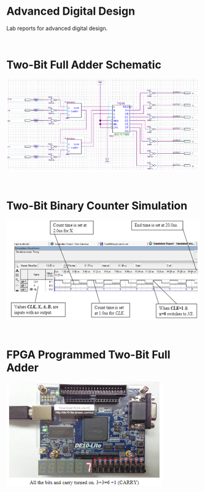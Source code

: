 # Advanced Digital Design

Lab reports for advanced digital design.

<br>

# Two-Bit Full Adder Schematic 

![](images/two-bit.png)

<br>

# Two-Bit Binary Counter Simulation


![](images/sim.png)

<br>

# FPGA Programmed Two-Bit Full Adder

![](images/pro.png)
